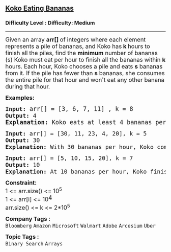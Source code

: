 <h2><a href="https://www.geeksforgeeks.org/problems/koko-eating-bananas/1">Koko Eating Bananas</a></h2><h3>Difficulty Level : Difficulty: Medium</h3><hr><div class="problems_problem_content__Xm_eO"><p><span style="font-size: 18px;">Given an array <strong>arr[] </strong>of integers where each element represents a pile of bananas, and Koko has<strong> k </strong>hours to finish all the piles, find the <strong>minimum</strong> number of bananas (s) Koko must eat per hour to finish all the bananas within <strong>k</strong> hours. Each hour, Koko chooses a pile and eats <strong>s</strong> bananas from it. If the pile has fewer than <strong>s</strong> bananas, she consumes the entire pile for that hour and won't eat any other banana during that hour.</span></p>
<p><strong><span style="font-size: 18px;">Examples:</span></strong></p>
<pre><strong><span style="font-size: 18px;">Input:</span><span style="font-size: 18px;"> </span></strong><span style="font-size: 18px;"><span style="font-size: 14pt;">arr[]</span><span style="font-size: 14pt;"> = [3, 6, 7, 11] , k = 8</span>
<strong><span style="font-size: 18px;">Output:</span> </strong></span><span style="font-size: 18px;">4<br></span><strong><span style="font-size: 14pt;">Explanation: </span></strong><span style="font-size: 18.6667px;">Koko eats at least 4 bananas per hour to finish all piles within 8 hours, as she can consume each pile in 1 + 2 + 2 + 3 = 8 hours.</span></pre>
<pre><span style="font-size: 18px;"><strong>Input: </strong>arr[] = [30, 11, 23, 4, 20], k = 5
<strong>Output: </strong></span><span style="font-size: 18px;"><span style="font-size: 18px;">30<br></span><strong style="font-size: 18px;">Explanation:</strong><span style="font-size: 18px;"> With 30 bananas per hour, Koko completes each pile in 1 hour, totaling 5 hours, which matches k = 5.</span></span></pre>
<pre><span style="font-size: 18px;"><span style="font-size: 18px;"><strong>Input:</strong> arr[] = [5, 10, 15, 20], k = 7
<strong>Output:</strong> 10
<strong>Explanation:</strong> At 10 bananas per hour, Koko finishes in 7 hours, just within the k = 7 limit.</span></span></pre>
<p><strong><span style="font-size: 18px;">Constraint:</span></strong><br><span style="font-size: 18px;">1 &lt;= arr.size() &lt;= 10<sup>5&nbsp;</sup><br>1 &lt;= arr[i] &lt;= 10</span><sup><span style="font-size: 18px;">4</span></sup><br><span style="font-size: 18px;">arr.size() &lt;= k &lt;= 2*10<sup>5</sup></span></p></div><p><span style=font-size:18px><strong>Company Tags : </strong><br><code>Bloomberg</code>&nbsp;<code>Amazon</code>&nbsp;<code>Microsoft</code>&nbsp;<code>Walmart</code>&nbsp;<code>Adobe</code>&nbsp;<code>Arcesium</code>&nbsp;<code>Uber</code>&nbsp;<br><p><span style=font-size:18px><strong>Topic Tags : </strong><br><code>Binary Search</code>&nbsp;<code>Arrays</code>&nbsp;